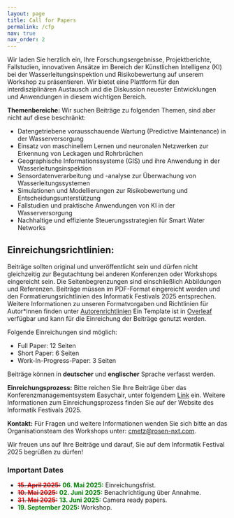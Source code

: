 ```yaml
---
layout: page
title: Call for Papers
permalink: /cfp
nav: true
nav_order: 2
---
```


Wir laden Sie herzlich ein, Ihre Forschungsergebnisse, Projektberichte, Fallstudien, innovativen Ansätze im Bereich der Künstlichen Intelligenz (KI) bei der Wasserleitungsinspektion und Risikobewertung auf unserem Workshop zu präsentieren. Wir bietet eine Plattform für den interdisziplinären Austausch und die Diskussion neuester Entwicklungen und Anwendungen in diesem wichtigen Bereich.

**Themenbereiche:** Wir suchen Beiträge zu folgenden Themen, sind aber nicht auf diese beschränkt:
* Datengetriebene vorausschauende Wartung (Predictive Maintenance) in der Wasserversorgung
* Einsatz von maschinellem Lernen und neuronalen Netzwerken zur Erkennung von Leckagen und Rohrbrüchen
* Geographische Informationssysteme (GIS) und ihre Anwendung in der Wasserleitungsinspektion
* Sensordatenverarbeitung und -analyse zur Überwachung von Wasserleitungssystemen
* Simulationen und Modellierungen zur Risikobewertung und Entscheidungsunterstützung
* Fallstudien und praktische Anwendungen von KI in der Wasserversorgung
* Nachhaltige und effiziente Steuerungsstrategien für Smart Water Networks

## Einreichungsrichtlinien:
Beiträge sollten original und unveröffentlicht sein und dürfen nicht gleichzeitig zur Begutachtung bei anderen Konferenzen oder Workshops eingereicht sein. Die Seitenbegrenzungen sind einschließlich Abbildungen und Referenzen. Beiträge müssen im PDF-Format eingereicht werden und den Formatierungsrichtlinien des Informatik Festivals 2025 entsprechen.  Weitere Informationen zu unseren Formatvorgaben und Richtlinien für Autor*innen finden unter [Autorenrichtlinien](https://gi.de/service/publikationen/lni)
Ein Template ist in [Overleaf](https://www.overleaf.com/latex/templates/template-for-lecture-notes-in-informatics-lni-manuscripts/hydnrjckjwrp) verfügbar und kann für die Einreichung der Beiträge genutzt werden.

Folgende Einreichungen sind möglich:
* Full Paper: 12 Seiten
* Short Paper: 6 Seiten
* Work-In-Progress-Paper: 3 Seiten

Beiträge können in **deutscher** und **englischer** Sprache verfasst werden.  


**Einreichungsprozess:** Bitte reichen Sie Ihre Beiträge über das Konferenzmanagementsystem Easychair, unter folgendem [Link](https://easychair.org/conferences/?conf=smawa2025) ein. Weitere Informationen zum Einreichungsprozess finden Sie auf der Website des Informatik Festivals 2025.

**Kontakt:** Für Fragen und weitere Informationen wenden Sie sich bitte an das Organisationsteam des Workshops unter: [cmetz@rosen-nxt.com](mailto:cmetz@rosen-nxt.com).

Wir freuen uns auf Ihre Beiträge und darauf, Sie auf dem Informatik Festival 2025 begrüßen zu dürfen!

### Important Dates

* ~~<b style="color:red"> 15. April 2025:</b>~~ <b style="color:green"> 06. Mai 2025:</b> Einreichungsfrist.
* ~~<b style="color:red"> 10. Mai 2025:</b>~~  <b style="color:green"> 02. Juni 2025:</b> Benachrichtigung über Annahme.
* ~~<b style="color:red"> 31. Mai 2025:</b>~~ <b style="color:green"> 13. Juni 2025:</b> Camera ready papers.
* <b style="color:green"> 19. September 2025: </b> Workshop.

